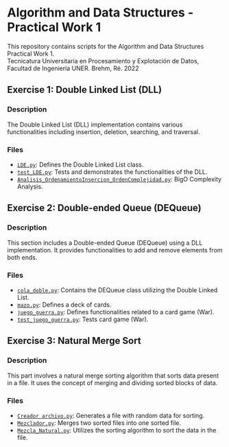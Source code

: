 # Algorithm and Data Structures - Practical Work 1

This repository contains scripts for the Algorithm and Data Structures Practical Work 1.  
Tecnicatura Universitaria en Procesamiento y Explotación de Datos, Facultad de Ingeniería UNER. Brehm, Ré. 2022

## Exercise 1: Double Linked List (DLL)

### Description
The Double Linked List (DLL) implementation contains various functionalities including insertion, deletion, searching, and traversal.

### Files
- [`LDE.py`](https://github.com/caupolicanre/AyED-TP1/blob/main/Ejercicio1/modulos/LDE.py): Defines the Double Linked List class.
- [`test_LDE.py`](https://github.com/caupolicanre/AyED-TP1/blob/main/Ejercicio1/pruebas/test_LDE.py): Tests and demonstrates the functionalities of the DLL.
- [`Analisis_OrdenamientoInsercion_OrdenComplejidad.py`](https://github.com/caupolicanre/AyED-TP1/blob/main/Ejercicio1/aplicaciones/Analisis_OrdenamientoInsercion_OrdenComplejidad.py): BigO Complexity Analysis.

## Exercise 2: Double-ended Queue (DEQueue)

### Description
This section includes a Double-ended Queue (DEQueue) using a DLL implementation. It provides functionalities to add and remove elements from both ends.

### Files
- [`cola_doble.py`](https://github.com/caupolicanre/AyED-TP1/blob/main/Ejercicio2/modulos/cola_doble.py): Contains the DEQueue class utilizing the Double Linked List.
- [`mazo.py`](https://github.com/caupolicanre/AyED-TP1/blob/main/Ejercicio2/modulos/mazo.py): Defines a deck of cards.
- [`juego_guerra.py`](https://github.com/caupolicanre/AyED-TP1/blob/main/Ejercicio2/modulos/juego_guerra.py): Defines functionalities related to a card game (War).
- [`test_juego_guerra.py`](https://github.com/caupolicanre/AyED-TP1/blob/main/Ejercicio2/pruebas/test_juego_guerra.py): Tests card game (War).

## Exercise 3: Natural Merge Sort

### Description
This part involves a natural merge sorting algorithm that sorts data present in a file. It uses the concept of merging and dividing sorted blocks of data.

### Files
- [`Creador archivo.py`](https://github.com/caupolicanre/AyED-TP1/blob/main/Ejercicio3/modulos/Creador%20archivo.py): Generates a file with random data for sorting.
- [`Mezclador.py`](https://github.com/caupolicanre/AyED-TP1/blob/main/Ejercicio3/modulos/Mezclador.py): Merges two sorted files into one sorted file.
- [`Mezcla_Natural.py`](https://github.com/caupolicanre/AyED-TP1/blob/main/Ejercicio3/modulos/Mezcla_Natural.py): Utilizes the sorting algorithm to sort the data in the file.
